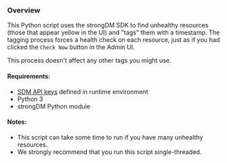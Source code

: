 ### Overview
This Python script uses the strongDM SDK to find unhealthy resources (those that appear yellow in the UI) and "tags" them with a timestamp. The tagging process forces a health check on each resource, just as if you had clicked the `Check Now` button in the Admin UI.

This process doesn't affect any other tags you might use.

#### Requirements:
- [SDM API keys](https://www.strongdm.com/docs/admin-ui-guide/settings/admin-tokens/api-keys) defined in runtime environment
- Python 3
- strongDM Python module

#### Notes:
- This script can take some time to run if you have many unhealthy resources.
- We strongly recommend that you run this script single-threaded.